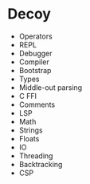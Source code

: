 # Decoy

- Operators
- REPL
- Debugger
- Compiler
- Bootstrap
- Types
- Middle-out parsing
- C FFI
- Comments
- LSP
- Math
- Strings
- Floats
- IO
- Threading
- Backtracking
- CSP